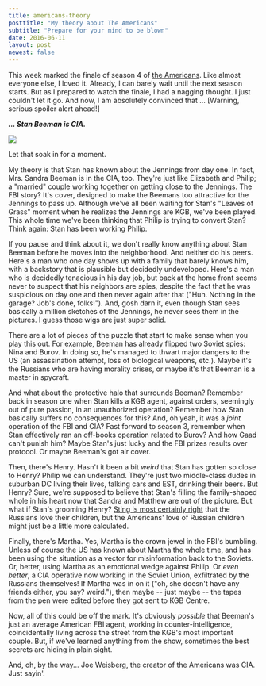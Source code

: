 ```yaml
---
title: americans-theory
posttitle: "My theory about The Americans"
subtitle: "Prepare for your mind to be blown"
date: 2016-06-11
layout: post
newest: false
---
```


This week marked the finale of season 4 of [the Americans](http://www.fxnetworks.com/shows/the-americans/episodes). Like almost everyone else, I loved it. Already, I can barely wait until the next season starts. But as I prepared to watch the finale, I had a nagging thought. I just couldn't let it go. And now, I am absolutely convinced that ... [Warning, serious spoiler alert ahead!]

<!--break-->

***... Stan Beeman is CIA.***

![](https://upload.wikimedia.org/wikipedia/en/6/67/Noah_Emmerich_as_Stan_Beeman_in_The_Americans.png)

Let that soak in for a moment.

My theory is that Stan has known about the Jennings from day one. In fact, Mrs. Sandra Beeman is in the CIA, too. They're just like Elizabeth and Philip; a "married" couple working together on getting close to the Jennings. The FBI story? It's cover, designed to make the Beemans too attractive for the Jennings to pass up. Although we've all been waiting for Stan's "Leaves of Grass" moment when he realizes the Jennings are KGB, we've been played. This whole time we've been thinking that Philip is trying to convert Stan? Think again: Stan has been working Philip.


If you pause and think about it, we don't really know anything about Stan Beeman before he moves into the neighborhood. And neither do his peers. Here's a man who one day shows up with a family that barely knows him, with a backstory that is plausible but decidedly undeveloped. Here's a man who is decidedly tenacious in his day job, but back at the home front seems never to suspect that his neighbors are spies, despite the fact that he was suspicious on day one and then never again after that ("Huh. Nothing in the garage? Job's done, folks!"). And, gosh darn it, even though Stan sees basically a million sketches of the Jennings, he never sees them in the pictures. I guess those wigs are just super solid.

There are a lot of pieces of the puzzle that start to make sense when you play this out. For example, Beeman has already flipped two Soviet spies: Nina and Burov. In doing so, he's managed to thwart major dangers to the US (an assassination attempt, loss of biological weapons, etc.). Maybe it's the Russians who are having morality crises, or maybe it's that Beeman is a master in spycraft.

And what about the protective halo that surrounds Beeman? Remember back in season one when Stan kills a KGB agent, against orders, seemingly out of pure passion, in an unauthorized operation? Remember how Stan basically suffers no consequences for this? And, oh yeah, it was a *joint* operation of the FBI and CIA? Fast forward to season 3, remember when Stan effectively ran an off-books operation related to Burov? And how Gaad can't punish him? Maybe Stan's just lucky and the FBI prizes results over protocol. Or maybe Beeman's got air cover.

Then, there's Henry. Hasn't it been a bit _weird_ that Stan has gotten so close to Henry? Philip we can understand. They're just two middle-class dudes in suburban DC living their lives, talking cars and EST, drinking their beers. But Henry? Sure, we're supposed to believe that Stan's filling the family-shaped whole in his heart now that Sandra and Matthew are out of the picture. But what if Stan's grooming Henry? [Sting is most certainly right](https://en.wikipedia.org/wiki/Russians_(song)) that the Russians love their children, but the Americans' love of Russian children might just be a little more calculated.

Finally, there's Martha. Yes, Martha is the crown jewel in the FBI's bumbling. Unless of course the US has known about Martha the whole time, and has been using the situation as a vector for misinformation back to the Soviets. Or, better, using Martha as an emotional wedge against Philip. Or *even better*, a CIA operative now working in the Soviet Union, exfiltrated by the Russians themselves! If Martha was in on it ("oh, she doesn't have any friends either, you say? weird."), then maybe -- just maybe -- the tapes from the pen were edited before they got sent to KGB Centre.

Now, all of this could be off the mark. It's obviously *possible* that Beeman's just an average American FBI agent, working in counter-intelligence, coincidentally living across the street from the KGB's most important couple. But, if we've learned anything from the show, sometimes the best secrets are hiding in plain sight.

And, oh, by the way... Joe Weisberg, the creator of the Americans was CIA. Just sayin'.

